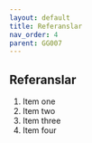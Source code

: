 ```yaml
---
layout: default
title: Referanslar
nav_order: 4
parent: GG007
---
```


## Referanslar

1.  Item one
1.  Item two
1.  Item three
1.  Item four